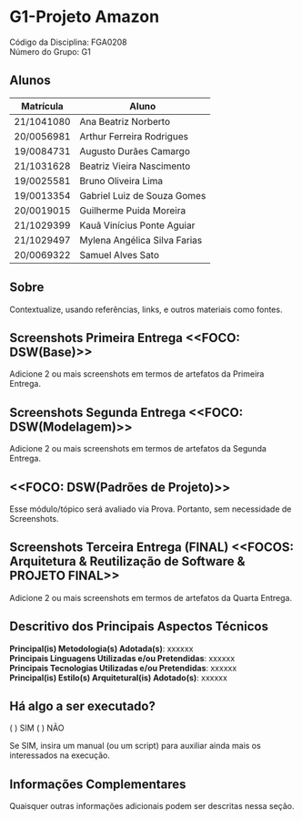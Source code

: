 # G1-Projeto Amazon
Código da Disciplina: FGA0208 <br>
Número do Grupo: G1 <br>

## Alunos
|Matrícula | Aluno |
| -- | -- |
| 21/1041080  | Ana Beatriz Norberto |
| 20/0056981  | Arthur Ferreira Rodrigues |
| 19/0084731  | Augusto Durães Camargo |
| 21/1031628  | Beatriz Vieira Nascimento |
| 19/0025581  | Bruno Oliveira Lima |
| 19/0013354  | Gabriel Luiz de Souza Gomes |
| 20/0019015  | Guilherme Puida Moreira |
| 21/1029399  | Kauã Vinícius Ponte Aguiar |
| 21/1029497  | Mylena Angélica Silva Farias |
| 20/0069322  | Samuel Alves Sato |

## Sobre 
Contextualize, usando referências, links, e outros materiais como fontes.

## Screenshots Primeira Entrega <<FOCO: DSW(Base)>>
Adicione 2 ou mais screenshots em termos de artefatos da Primeira Entrega.

## Screenshots Segunda Entrega <<FOCO: DSW(Modelagem)>>
Adicione 2 ou mais screenshots em termos de artefatos da Segunda Entrega.

## <<FOCO: DSW(Padrões de Projeto)>>
Esse módulo/tópico será avaliado via Prova.
Portanto, sem necessidade de Screenshots.

## Screenshots Terceira Entrega (FINAL) <<FOCOS: Arquitetura & Reutilização de Software & PROJETO FINAL>>
Adicione 2 ou mais screenshots em termos de artefatos da Quarta Entrega.

## Descritivo dos Principais Aspectos Técnicos 
**Principal(is) Metodologia(s) Adotada(s)**: xxxxxx<br>
**Principais Linguagens Utilizadas e/ou Pretendidas**: xxxxxx<br>
**Principais Tecnologias Utilizadas e/ou Pretendidas**: xxxxxx<br>
**Principal(is) Estilo(s) Arquitetural(is) Adotado(s)**: xxxxxx<br>

## Há algo a ser executado?

( ) SIM
( ) NÃO

Se SIM, insira um manual (ou um script) para auxiliar ainda mais os interessados na execução.

## Informações Complementares 
Quaisquer outras informações adicionais podem ser descritas nessa seção.
